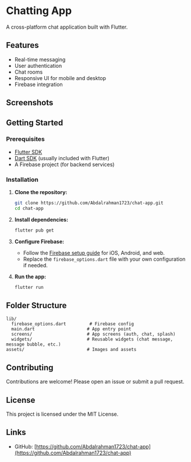 # Chatting App

A cross-platform chat application built with Flutter.

## Features

- Real-time messaging
- User authentication
- Chat rooms
- Responsive UI for mobile and desktop
- Firebase integration

## Screenshots

<!-- Add your screenshots here -->

## Getting Started

### Prerequisites

- [Flutter SDK](https://flutter.dev/docs/get-started/install)
- [Dart SDK](https://dart.dev/get-dart) (usually included with Flutter)
- A Firebase project (for backend services)

### Installation

1. **Clone the repository:**
   ```bash
   git clone https://github.com/Abdalrahman1723/chat-app.git
   cd chat-app
   ```
2. **Install dependencies:**
   ```bash
   flutter pub get
   ```
3. **Configure Firebase:**

   - Follow the [Firebase setup guide](https://firebase.flutter.dev/docs/overview) for iOS, Android, and web.
   - Replace the `firebase_options.dart` file with your own configuration if needed.

4. **Run the app:**
   ```bash
   flutter run
   ```

## Folder Structure

```
lib/
  firebase_options.dart         # Firebase config
  main.dart                    # App entry point
  screens/                     # App screens (auth, chat, splash)
  widgets/                     # Reusable widgets (chat message, message bubble, etc.)
assets/                        # Images and assets
```

## Contributing

Contributions are welcome! Please open an issue or submit a pull request.

## License

This project is licensed under the MIT License.

## Links

- GitHub: [https://github.com/Abdalrahman1723/chat-app](https://github.com/Abdalrahman1723/chat-app)
